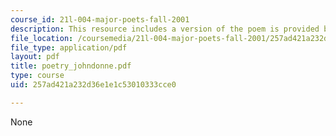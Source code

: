 ```yaml
---
course_id: 21l-004-major-poets-fall-2001
description: This resource includes a version of the poem is provided by John Donne.
file_location: /coursemedia/21l-004-major-poets-fall-2001/257ad421a232d36e1e1c53010333cce0_poetry_johndonne.pdf
file_type: application/pdf
layout: pdf
title: poetry_johndonne.pdf
type: course
uid: 257ad421a232d36e1e1c53010333cce0

---
```

None